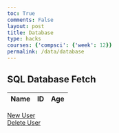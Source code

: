 ```yaml
---
toc: True
comments: False
layout: post
title: Database
type: hacks
courses: {'compsci': {'week': 12}}
permalink: /data/database
---
```


## SQL Database Fetch

<!-- HTML table layout for page.  The table is filled by JavaScript below. 
-->
<table>
  <thead>
  <tr>
    <th>Name</th>
    <th>ID</th>
    <th>Age</th>
  </tr>
  </thead>
  <tbody id="result">
    <!-- javascript generated data -->
  </tbody>
</table>
<div>
  <a href = "{{site.baseurl}}/newUser">New User</a>
</div>
<div>
  <a href = "{{site.baseurl}}/delete">Delete User</a>
</div>
<!-- 
Below JavaScript code fetches user data from an API and displays it in a table. It uses the Fetch API to make a GET request to the '/api/users/' endpoint.   Refer to config.js to see additional options. 

The script is laid out in a sequence (no function) and will execute when page is loaded.
-->
<script type="module">
  // uri variable and options object are obtained from config.js
  import { uri, options } from '{{site.baseurl}}/assets/js/api/config.js';

  // Set Users endpoint (list of users)
  const url = uri + '/api/users/';

  // prepare HTML result container for new output
  const resultContainer = document.getElementById("result");

  // fetch the API
  const authOptions = {
            ...options, // This will copy all properties from options
            method: 'GET', // Override the method property
            cache: 'no-cache', // Set the cache property
            headers: {
                'uid': localStorage.getItem('uid') // Set the uid as a header
            }        
    };
  fetch(url, authOptions)
    // response is a RESTful "promise" on any successful fetch
    .then(response => {
      // check for response errors and display
      if (response.status !== 200) {
          const errorMsg = 'Database response error: ' + response.status;
          console.log(errorMsg);
        const tr = document.createElement("tr"); a
          const td = document.createElement("td");
          td.innerHTML = errorMsg;
          tr.appendChild(td);
          resultContainer.appendChild(tr);
          return;
      }
      // valid response will contain JSON data
      response.json().then(data => {
          console.log(data);
          for (const row of data) {
            // tr and td build out for each row
            const tr = document.createElement("tr");
            const name = document.createElement("td");
            const id = document.createElement("td");
            const age = document.createElement("td");
            // data is specific to the API
            name.innerHTML = row.name; 
            id.innerHTML = row.uid; 
            age.innerHTML = row.age; 
            // this builds td's into tr
            tr.appendChild(name);
            tr.appendChild(id);
            tr.appendChild(age);
            // append the row to table
            resultContainer.appendChild(tr);
          }
      })
  })
  // catch fetch errors (ie ACCESS to server blocked)
  .catch(err => {
    console.error(err);
    const tr = document.createElement("tr");
    const td = document.createElement("td");
    td.innerHTML = err + ": " + url;
    tr.appendChild(td);
    resultContainer.appendChild(tr);
  });

//Delete
function deleteUser()
{
  const uid = JSON.parse(localStorage.getItem('newUserID'));
  const body = {
      // name: document.getElementById("name").value,
      uid
      // dob: document.getElementById("dob").value
  };
  const authOptions = {
      ...options, // This will copy all properties from options
      method: 'DELETE', // Override the method property
      cache: 'no-cache', // Set the cache property
      body: JSON.stringify(body)
  };
  fetch(url, authOptions)
          .then(response => {
              // handle error response from Web API
              if (!response.ok) {
                  const errorMsg = 'Login error: ' + response.status;
                  console.log(errorMsg);
                  return;
              }
              // Success!!!
              // Redirect to the database page
              ;
          })
          // catch fetch errors (ie ACCESS to server blocked)
          .catch(err => {
              console.error(err);
          });
}
</script>